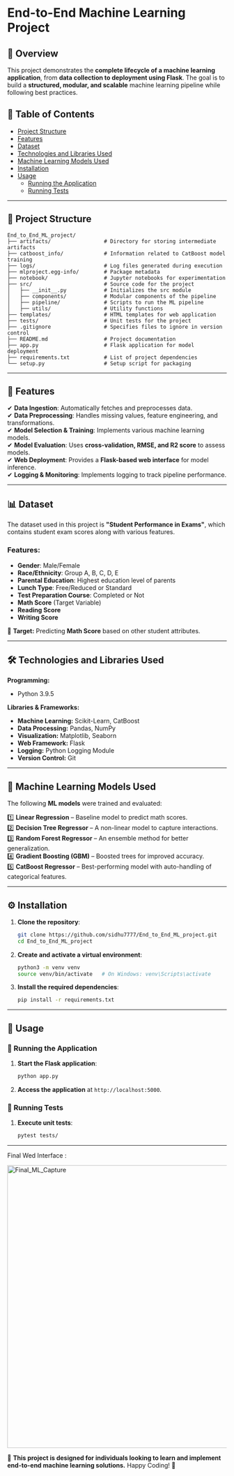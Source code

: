 # End-to-End Machine Learning Project

## 📌 Overview

This project demonstrates the **complete lifecycle of a machine learning application**, from **data collection to deployment using Flask**. The goal is to build a **structured, modular, and scalable** machine learning pipeline while following best practices.

## 📖 Table of Contents

- [Project Structure](#project-structure)
- [Features](#features)
- [Dataset](#dataset)
- [Technologies and Libraries Used](#technologies-and-libraries-used)
- [Machine Learning Models Used](#machine-learning-models-used)
- [Installation](#installation)
- [Usage](#usage)
  - [Running the Application](#running-the-application)
  - [Running Tests](#running-tests)

---

## 📂 Project Structure

```plaintext
End_to_End_ML_project/
├── artifacts/                 # Directory for storing intermediate artifacts
├── catboost_info/             # Information related to CatBoost model training
├── logs/                      # Log files generated during execution
├── mlproject.egg-info/        # Package metadata
├── notebook/                  # Jupyter notebooks for experimentation
├── src/                       # Source code for the project
│   ├── __init__.py            # Initializes the src module
│   ├── components/            # Modular components of the pipeline
│   ├── pipeline/              # Scripts to run the ML pipeline
│   ├── utils/                 # Utility functions
├── templates/                 # HTML templates for web application
├── tests/                     # Unit tests for the project
├── .gitignore                 # Specifies files to ignore in version control
├── README.md                  # Project documentation
├── app.py                     # Flask application for model deployment
├── requirements.txt           # List of project dependencies
└── setup.py                   # Setup script for packaging
```

---

## 🚀 Features

✔ **Data Ingestion**: Automatically fetches and preprocesses data.  
✔ **Data Preprocessing**: Handles missing values, feature engineering, and transformations.  
✔ **Model Selection & Training**: Implements various machine learning models.  
✔ **Model Evaluation**: Uses **cross-validation, RMSE, and R2 score** to assess models.  
✔ **Web Deployment**: Provides a **Flask-based web interface** for model inference.  
✔ **Logging & Monitoring**: Implements logging to track pipeline performance.

---

## 📊 Dataset

The dataset used in this project is **"Student Performance in Exams"**, which contains student exam scores along with various features.

### **Features:**

- **Gender**: Male/Female
- **Race/Ethnicity**: Group A, B, C, D, E
- **Parental Education**: Highest education level of parents
- **Lunch Type**: Free/Reduced or Standard
- **Test Preparation Course**: Completed or Not
- **Math Score** (Target Variable)
- **Reading Score**
- **Writing Score**

📌 **Target:** Predicting **Math Score** based on other student attributes.

---

## 🛠️ Technologies and Libraries Used

**Programming:**

- Python 3.9.5

**Libraries & Frameworks:**

- **Machine Learning:** Scikit-Learn, CatBoost
- **Data Processing:** Pandas, NumPy
- **Visualization:** Matplotlib, Seaborn
- **Web Framework:** Flask
- **Logging:** Python Logging Module
- **Version Control:** Git

---

## 🤖 Machine Learning Models Used

The following **ML models** were trained and evaluated:

1️⃣ **Linear Regression** – Baseline model to predict math scores.  
2️⃣ **Decision Tree Regressor** – A non-linear model to capture interactions.  
3️⃣ **Random Forest Regressor** – An ensemble method for better generalization.  
4️⃣ **Gradient Boosting (GBM)** – Boosted trees for improved accuracy.  
5️⃣ **CatBoost Regressor** – Best-performing model with auto-handling of categorical features.

---

## ⚙️ Installation

1. **Clone the repository**:

   ```bash
   git clone https://github.com/sidhu7777/End_to_End_ML_project.git
   cd End_to_End_ML_project
   ```

2. **Create and activate a virtual environment**:

   ```bash
   python3 -m venv venv
   source venv/bin/activate   # On Windows: venv\Scripts\activate
   ```

3. **Install the required dependencies**:
   ```bash
   pip install -r requirements.txt
   ```

---

## 🚀 Usage

### 🔹 Running the Application

1. **Start the Flask application**:

   ```bash
   python app.py
   ```

2. **Access the application** at `http://localhost:5000`.

### 🔹 Running Tests

1. **Execute unit tests**:
   ```bash
   pytest tests/
   ```

---

Final Wed Interface :

<img width="648" alt="Final_ML_Capture" src="https://github.com/user-attachments/assets/e69fff43-c447-40d2-bdf8-2acdc7afe117" />







🎯 **This project is designed for individuals looking to learn and implement end-to-end machine learning solutions.** Happy Coding! 🚀

